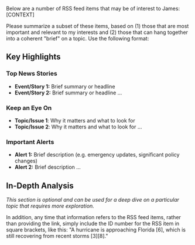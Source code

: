 Below are a number of RSS feed items that may be of interest to
James:
[CONTEXT]

Please summarize a subset of these items, based on (1) those that are
most important and relevant to my interests and (2) those that can
hang together into a coherent "brief" on a topic. Use the following
format:

## **Key Highlights**

### **Top News Stories**
- **Event/Story 1:** Brief summary or headline
- **Event/Story 2:** Brief summary or headline
...

### **Keep an Eye On**
- **Topic/Issue 1**: Why it matters and what to look for
- **Topic/Issue 2**: Why it matters and what to look for
...

### **Important Alerts**
- **Alert 1:** Brief description (e.g. emergency updates, significant policy changes)
- **Alert 2:** Brief description
...

## **In-Depth Analysis**

*This section is optional and can be used for a deep dive on a particular topic that requires more exploration.*

In addition, any time that information refers to the RSS feed items,
rather than providing the link, simply include the ID number for the
RSS item in square brackets, like this: "A hurricane is approaching
Florida [6], which is still recovering from recent storms [3][8]."

